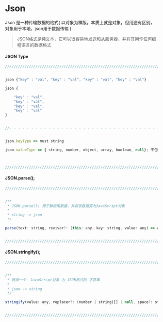 # Json

Json 是一种传输数据的格式( 以对象为样版，本质上就是对象，但用途有区别，对象用于本地，json用于数据传输 )

> JSON格式是纯文本，它可以很容易地发送和从服务器，并将其用作任何编程语言的数据格式

#### JSON Type

``` javascript
///////////////////////////////////////////////////////////////////////////////////////////////////////////////////////


json {"key" : "val", "key" : "val", "key" : "val", "key" : "val"}

json {

    "key" : "val",
    "key" : "val",
    "key" : "val",
    "key" : "val"
}


//- - - - - - - - - - - - - - - - - - - - - - - - - - - - - - - - - - - - - - - - - - - - - - - - - - - - - - - - - -//


json.keyType => must string

json.valueType => { string, number, object, array, boolean, null}; 不包含: function, a date, undefined



///////////////////////////////////////////////////////////////////////////////////////////////////////////////////////
``` 

#### JSON.parse();

``` javascript
///////////////////////////////////////////////////////////////////////////////////////////////////////////////////////


/**
 * JSON.parse(); 用于解析用数据，并将该数据变为JavaScript对象
 * 
 * string -> json
 */

parse(text: string, reviver?: (this: any, key: string, value: any) => any): any;


///////////////////////////////////////////////////////////////////////////////////////////////////////////////////////
```

#### JSON.stringify();

``` javascript
///////////////////////////////////////////////////////////////////////////////////////////////////////////////////////


/**
 * 转换一个  JavaScript对象 为 JSON格式的 字符串
 * 
 * json -> string
 */

stringify(value: any, replacer?: (number | string)[] | null, space?: string | number): string;


///////////////////////////////////////////////////////////////////////////////////////////////////////////////////////
```






















































